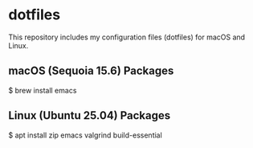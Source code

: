 # dotfiles

This repository includes my configuration files (dotfiles) for macOS and Linux.

## macOS (Sequoia 15.6) Packages

$ brew install emacs

## Linux (Ubuntu 25.04) Packages

$ apt install zip emacs valgrind build-essential
